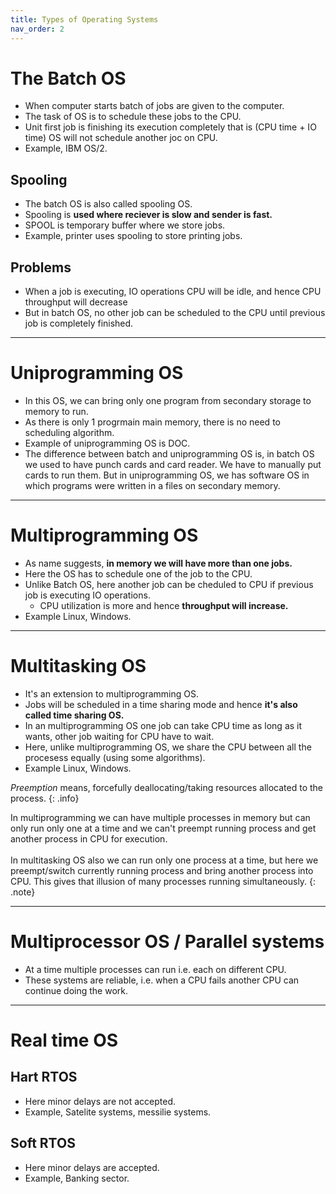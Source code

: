```yaml
---
title: Types of Operating Systems
nav_order: 2
---
```


# The Batch OS

- When computer starts batch of jobs are given to the computer.
- The task of OS is to schedule these jobs to the CPU.
- Unit first job is finishing its execution completely that is (CPU time + IO time) OS will not schedule another joc on CPU.
- Example, IBM OS/2.

## Spooling

- The batch OS is also called spooling OS.
- Spooling is **used where reciever is slow and sender is fast.**
- SPOOL is temporary buffer where we store jobs.
- Example, printer uses spooling to store printing jobs.

## Problems

- When a job is executing, IO operations CPU will be idle, and hence CPU throughput will decrease
- But in batch OS, no other job can be scheduled to the CPU until previous job is completely finished.

***

# Uniprogramming OS

- In this OS, we can bring only one program from secondary storage to memory to run.
- As there is only 1 progrmain main memory, there is no need to scheduling algorithm.
- Example of uniprogramming OS is DOC.
- The difference between batch and uniprogramming OS is, in batch OS we used to have punch cards and card reader. We have to manually put cards to run them. But in uniprogramming OS, we has software OS in which programs were written in a files on secondary memory.

***

# Multiprogramming OS

- As name suggests, **in memory we will have more than one jobs.**
- Here the OS has to schedule one of the job to the CPU.
- Unlike Batch OS, here another job can be cheduled to CPU if previous job is executing IO operations.
    - CPU utilization is more and hence **throughput will increase.**
- Example Linux, Windows.

***

# Multitasking OS

- It's an extension to multiprogramming OS.
- Jobs will be scheduled in a time sharing mode and hence **it's also called time sharing OS.**
- In an multiprogramming OS one job can take CPU time as long as it wants, other job waiting for CPU have to wait. 
- Here, unlike multiprogramming OS, we share the CPU between all the procesess equally (using some algorithms).
- Example Linux, Windows.

*Preemption* means, forcefully deallocating/taking resources allocated to the process.
{: .info}

In multiprogramming we can have multiple processes in memory but can only run only one at a time and we can't preempt running process and get another process in CPU for execution. <br><br> In multitasking OS also we can run only one process at a time, but here we preempt/switch currently running process and bring another process into CPU. This gives that illusion of many processes running simultaneously.
{: .note}

***

# Multiprocessor OS / Parallel systems

- At a time  multiple processes can run i.e. each on different CPU.
- These systems are reliable, i.e. when a CPU fails another CPU can continue doing the work.

***

# Real time OS

## Hart RTOS

- Here minor delays are not accepted.
- Example, Satelite systems, messilie systems.

## Soft RTOS

- Here minor delays are accepted.
- Example, Banking sector.
